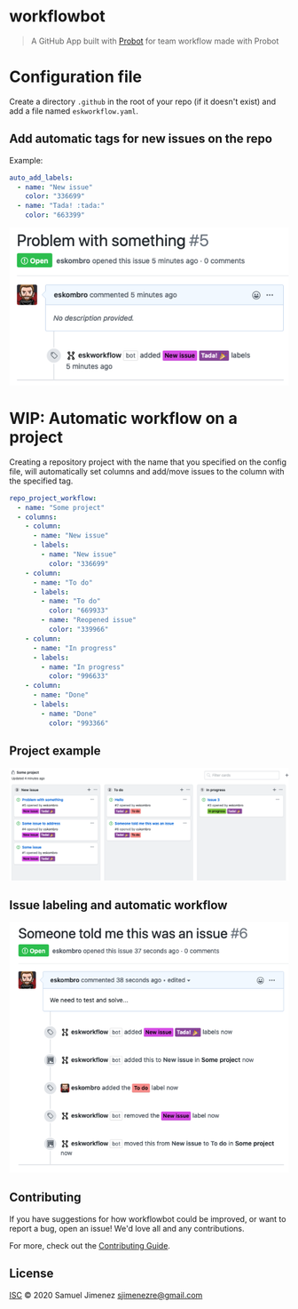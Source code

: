 # workflowbot

> A GitHub App built with [Probot](https://github.com/probot/probot) for team workflow made with Probot

# Configuration file

Create a directory `.github` in the root of your repo (if it doesn't exist) and add a file named `eskworkflow.yaml`.  

## Add automatic tags for new issues on the repo

Example:

```yaml
auto_add_labels: 
  - name: "New issue"
    color: "336699"
  - name: "Tada! :tada:"
    color: "663399"
```

![Auto tagging](resources/img/AutoTagging.png)

# WIP: Automatic workflow on a project

Creating a repository project with the name that you specified on the config file, will automatically set columns and add/move issues to the column with the specified tag.

```yaml
repo_project_workflow:
  - name: "Some project"
  - columns:
    - column:
      - name: "New issue"
      - labels:
        - name: "New issue"
          color: "336699"
    - column:
      - name: "To do"
      - labels:
        - name: "To do"
          color: "669933"
        - name: "Reopened issue"
          color: "339966"
    - column:
      - name: "In progress"
      - labels:
        - name: "In progress"
          color: "996633"
    - column:
      - name: "Done"
      - labels:
        - name: "Done"
          color: "993366"
```

## Project example

![Board](resources/img/Board.png)

## Issue labeling and automatic workflow

![Board](resources/img/LabelWorkflow.png)

## Contributing

If you have suggestions for how workflowbot could be improved, or want to report a bug, open an issue! We'd love all and any contributions.

For more, check out the [Contributing Guide](CONTRIBUTING.md).

## License

[ISC](LICENSE) © 2020 Samuel Jimenez <sjimenezre@gmail.com>
